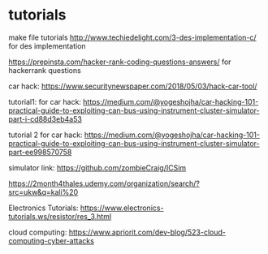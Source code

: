 # tutorials
make file tutorials
http://www.techiedelight.com/3-des-implementation-c/ for des implementation

https://prepinsta.com/hacker-rank-coding-questions-answers/ for hackerrank questions

car hack: https://www.securitynewspaper.com/2018/05/03/hack-car-tool/

tutorial1: for car hack:
https://medium.com/@yogeshojha/car-hacking-101-practical-guide-to-exploiting-can-bus-using-instrument-cluster-simulator-part-i-cd88d3eb4a53

tutorial 2 for car hack:
https://medium.com/@yogeshojha/car-hacking-101-practical-guide-to-exploiting-can-bus-using-instrument-cluster-simulator-part-ee998570758

simulator link:
 https://github.com/zombieCraig/ICSim
 
 https://2month4thales.udemy.com/organization/search/?src=ukw&q=kali%20
 
 Electronics Tutorials: https://www.electronics-tutorials.ws/resistor/res_3.html
 
 cloud computing: https://www.apriorit.com/dev-blog/523-cloud-computing-cyber-attacks

